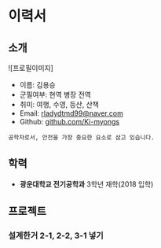 # 이력서

## 소개
![프로필이미지]
- 이름: 김용승
- 군필여부: 현역 병장 전역
- 취미: 여행, 수영, 등산, 산책
- Email: rladydtmd99@naver.com
- Github: [github.com/Ki-myongs](https://github.com/ki-myongs)

```
공학자로서, 안전을 가장 중요한 요소로 삼고 있습니다.
```

## 학력
- **광운대학교 전기공학과** 3학년 재학(2018 입학)

## 프로젝트
### 설계한거 2-1, 2-2, 3-1 넣기

